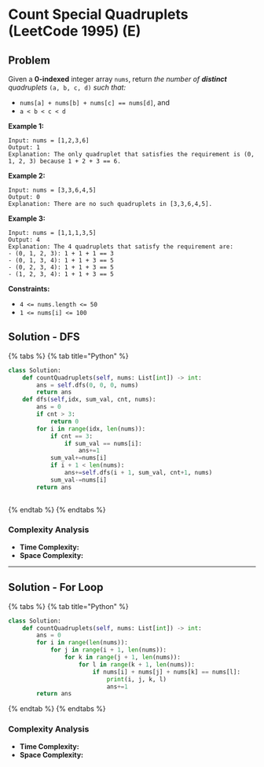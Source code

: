 # Count Special Quadruplets (LeetCode 1995) (E)

## Problem

Given a **0-indexed** integer array `nums`, return _the number of **distinct** quadruplets_ `(a, b, c, d)` _such that:_

* `nums[a] + nums[b] + nums[c] == nums[d]`, and
* `a < b < c < d`

**Example 1:**

```
Input: nums = [1,2,3,6]
Output: 1
Explanation: The only quadruplet that satisfies the requirement is (0, 1, 2, 3) because 1 + 2 + 3 == 6.
```

**Example 2:**

```
Input: nums = [3,3,6,4,5]
Output: 0
Explanation: There are no such quadruplets in [3,3,6,4,5].
```

**Example 3:**

```
Input: nums = [1,1,1,3,5]
Output: 4
Explanation: The 4 quadruplets that satisfy the requirement are:
- (0, 1, 2, 3): 1 + 1 + 1 == 3
- (0, 1, 3, 4): 1 + 1 + 3 == 5
- (0, 2, 3, 4): 1 + 1 + 3 == 5
- (1, 2, 3, 4): 1 + 1 + 3 == 5
```

**Constraints:**

* `4 <= nums.length <= 50`
* `1 <= nums[i] <= 100`

## Solution - DFS

{% tabs %}
{% tab title="Python" %}
```python
class Solution:
    def countQuadruplets(self, nums: List[int]) -> int:
        ans = self.dfs(0, 0, 0, nums)
        return ans
    def dfs(self,idx, sum_val, cnt, nums):
        ans = 0
        if cnt > 3:
            return 0
        for i in range(idx, len(nums)):
            if cnt == 3:
                if sum_val == nums[i]:
                    ans+=1 
            sum_val+=nums[i]
            if i + 1 < len(nums):
                ans+=self.dfs(i + 1, sum_val, cnt+1, nums)
            sum_val-=nums[i]
        return ans
        
```
{% endtab %}
{% endtabs %}

### Complexity Analysis

* **Time Complexity:**&#x20;
* **Space Complexity:**&#x20;

****

## Solution - For Loop&#x20;

{% tabs %}
{% tab title="Python" %}
```python
class Solution:
    def countQuadruplets(self, nums: List[int]) -> int:
        ans = 0
        for i in range(len(nums)):
            for j in range(i + 1, len(nums)):
                for k in range(j + 1, len(nums)):
                    for l in range(k + 1, len(nums)):
                        if nums[i] + nums[j] + nums[k] == nums[l]:
                            print(i, j, k, l)
                            ans+=1
        return ans
```
{% endtab %}
{% endtabs %}

### Complexity Analysis

* **Time Complexity:**&#x20;
* **Space Complexity:**&#x20;
